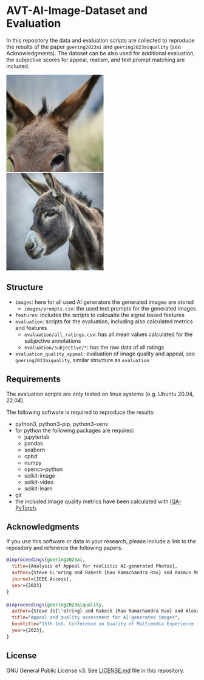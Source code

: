 # AVT-AI-Image-Dataset and Evaluation

In this repository the data and evaluation scripts are collected to reproduce the results of the paper `goering2023ai` and `goering2023aiquality` (see Acknowledgments).
The dataset can be also used for additional evaluation, the subjective scores for appeal, realism, and text prompt matching are included.


![](own_p23.png)
![](dalle_p23.png)

## Structure

* `images`: here for all used AI generators the generated images are stored
  * `images/prompts.csv`: the used text prompts for the generated images
* `features`: includes the scripts to calcualte the signal based features 
* `evaluation`: scripts for the evaluation, including also calculated metrics and features
    * `evaluation/all_ratings.csv`: has all mean values calculated for the subjective annotations
    * `evaluation/subjective/*`: has the raw data of all ratings
* `evaluation_quality_appeal`: evaluation of image quality and appeal, see `goering2023aiquality`, similar structure as `evaluation`

## Requirements
The evaluation scripts are only tested on linux systems (e.g. Ubuntu 20.04, 22.04).

The following software is required to reproduce the results:

* python3, python3-pip, python3-venv
* for python the following packages are required: 
    * jupyterlab
    * pandas
    * seaborn
    * cpbd
    * numpy
    * opencv-python
    * scikit-image
    * scikit-video
    * scikit-learn
* git
* the included image quality metrics have been calculated with [IQA-PyTorch](https://github.com/chaofengc/IQA-PyTorch).

## Acknowledgments

If you use this software or data in your research, please include a link to the repository and reference the following papers.

```bibtex
@inproceedings{goering2023ai,
  title={Analysis of Appeal for realistic AI-generated Photos},
  author={Steve G\"oring and Rakesh {Rao Ramachandra Rao} and Rasmus Merten and Alexander Raake},
  journal={IEEE Access},
  year={2023}
}

@inproceedings{goering2023aiquality,
  author={Steve {G{\"o}ring} and Rakesh {Rao Ramachandra Rao} and Alexander Raake},
  title="Appeal and quality assessment for AI-generated images",
  booktitle="15th Int. Conference on Quality of Multimedia Experience (QoMEX)",
  year={2023},
}
```

## License
GNU General Public License v3. See [LICENSE.md](./LICENSE.md) file in this repository.
